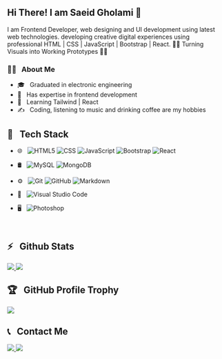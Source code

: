 <h2>Hi There! I am Saeid Gholami 👋</h2>

I am Frontend Developer, web designing and UI development using latest web technologies. developing creative digital experiences using professional HTML | CSS | JavaScript | Bootstrap | React. 👨‍💻 Turning Visuals into Working Prototypes 👨‍💻

<h3>👨‍💻 &nbsp; About Me</h3>

- 🎓 &nbsp; Graduated in electronic engineering
- 💼 &nbsp; Has expertise in frontend development
- 🌱 &nbsp; Learning Tailwind | React
- ✍️ &nbsp; Coding, listening to music and drinking coffee are my hobbies

<h2>🔧 &nbsp; Tech Stack</h2>

- 🌐 &nbsp;
  ![HTML5](https://img.shields.io/badge/-HTML5-333333?style=flat&logo=HTML5)
  ![CSS](https://img.shields.io/badge/-CSS-333333?style=flat&logo=CSS3&logoColor=1572B6)
  ![JavaScript](https://img.shields.io/badge/-JavaScript-333333?style=flat&logo=javascript)
  ![Bootstrap](https://img.shields.io/badge/-Bootstrap-333333?style=flat&logo=bootstrap&logoColor=563D7C)
  ![React](https://img.shields.io/badge/-React-333333?style=flat&logo=react)
 - 🛢 &nbsp;
  ![MySQL](https://img.shields.io/badge/-MySQL-333333?style=flat&logo=mysql)
  ![MongoDB](https://img.shields.io/badge/-MongoDB-333333?style=flat&logo=mongodb)
- ⚙️ &nbsp;
  ![Git](https://img.shields.io/badge/-Git-333333?style=flat&logo=git)
  ![GitHub](https://img.shields.io/badge/-GitHub-333333?style=flat&logo=github)
  ![Markdown](https://img.shields.io/badge/-Markdown-333333?style=flat&logo=markdown)
- 🔧 &nbsp;
  ![Visual Studio Code](https://img.shields.io/badge/-Visual%20Studio%20Code-333333?style=flat&logo=visual-studio-code&logoColor=007ACC)
- 🖥 &nbsp;
  ![Photoshop](https://img.shields.io/badge/-Photoshop-333333?style=flat&logo=adobe-photoshop)

  <br />

<h2>⚡️ &nbsp; Github Stats</h2>

<a href="https://github.com/saeid-gholami">
  <img src="https://github-readme-stats.vercel.app/api?username=saeid-gholami&show_icons=true&theme=radical" />
  <img src="https://github-readme-stats.vercel.app/api/top-langs/?username=saeid-gholami" />
</a>

<h2>🏆 &nbsp; GitHub Profile Trophy</h2>

<a href="https://github.com/saeid-gholami">
  <img src="https://github-profile-trophy.vercel.app/?username=saeid-gholami&theme=onedark" />
</a>

<h2>📞 &nbsp; Contact Me </h2>

<p>
  <a href="https://instagram.com/saeedgholami.so/">
    <img src="https://img.shields.io/badge/Instagram-@saeedgholami.so-red?style=flat&logo=instagram" />
  </a>
  <a href="https://t.me/Saeidghs/">
    <img src="https://img.shields.io/badge/Telegram-@Saeidghs-blue?style=flat&logo=telegram" />
  </a>
</p>
